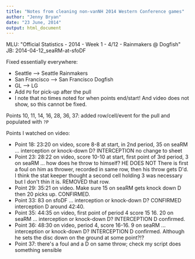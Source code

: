 ```yaml
---
title: "Notes from cleaning non-vanNH 2014 Western Conference games"
author: "Jenny Bryan"
date: "23 June, 2014"
output: html_document
---
```


MLU: "Official Statistics - 2014 - Week 1 - 4/12 - Rainmakers @ Dogfish"  
JB: 2014-04-12_seaRM-at-sfoDF  

Fixed essentially everywhere:

  * Seattle --> Seattle Rainmakers  
  * San Francisco --> San Francisco Dogfish  
  * GL --> LG  
  * Add `PU` for pick-up after the pull 
  * I note that no times noted for when points end/start! And video does not show, so this cannot be fixed.
  
Points 10, 11, 14, 16, 28, 36, 37: added row/cell/event for the pull and populated with `?P`  

Points I watched on video:

  * Point 18: 23:20 on video, score 8-8 at start, in 2nd period, 35 on seaRM ... interception or knock-down D? INTERCEPTION no change to sheet  
  * Point 23: 28:22 on video, score 10-10 at start, first point of 3rd period, 3 on seaRM ... how does he throw to himself? HE DOES NOT There is first a foul on him as thrower, recorded in same row, then his throw gets D'd. I think the stat keeper thought a second cell holding 3 was necessary but I don't thin it is. REMOVED that row.
  * Point 29: 35:21 on video. Make sure 15 on seaRM gets knock down D then 20 picks up. CONFIRMED.
  * Point 33: 83 on sfoDF ... interception or knock-down D? CONFIRMED interception D around 42:40.
  * Point 35: 44:35 on video, first point of period 4 score 15 16. 20 on seaRM ... interception or knock-down D? INTERCEPTION D confirmed.
  * Point 36: 48:30 on video, period 4, score 16-16. 9 on seaRM ... interception or knock-down D? INTERCEPTION D confirmed. Although he sets the disc down on the ground at some point?!?
  * Point 37: there's a foul and a D on same throw; check my script does something sensible  
